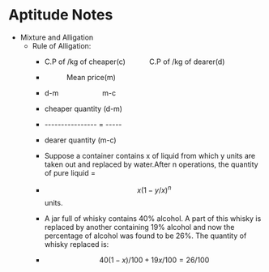 # Aptitude Notes

* Mixture and Alligation
  * Rule of Alligation:
    * C.P of /kg of cheaper(c) $~~~~~~~~~~$ C.P of /kg of dearer(d)
    * $~~~~~~~~~~$ Mean price(m) $~~~~~~~~~~$
    * d-m $~~~~~~~~~~~~~~~~~~~~$ m-c
    
    *   cheaper quantity    (d-m)
    *   ---------------- =  -----
    *   dearer quantity     (m-c)


    * Suppose a container contains x of liquid from which y units are taken out and replaced by water.After n operations, the quantity of pure liquid = 
    * $$x (1 - y/x)^n$$ units.

    * A jar full of whisky contains 40% alcohol. A part of this whisky is replaced by another containing 19% alcohol and now the percentage of alcohol was found to be 26%. The quantity of whisky replaced is: 
    * $$40(1-x)/100+19x/100 = 26/100$$
    
